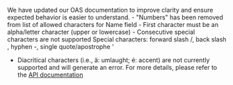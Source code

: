 We have updated our OAS documentation to improve clarity and ensure expected behavior is easier to understand. 
	- "Numbers" has been removed from list of allowed characters for Name field
	- First character must be an alpha/letter character (upper or lowercase)
	- Consecutive special characters are not supported
          Special characters: forward slash /,   back slash \,    hyphen -,   single quote/apostrophe  '
  - Diacritical characters (i.e.,  ä: umlaught; é: accent) are not currently supported and will generate an error. 
For more details, please refer to the [API documentation](https://developer.va.gov/explore/api/veteran-confirmation/docs?version=current)
